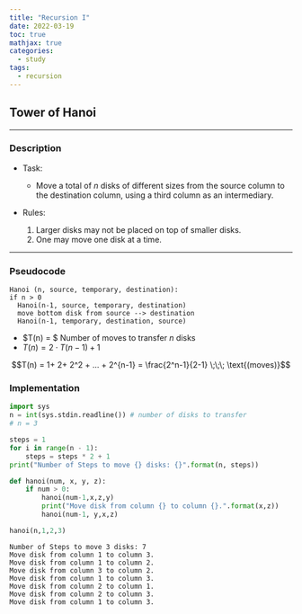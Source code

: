 ```yaml
---
title: "Recursion I"
date: 2022-03-19
toc: true
mathjax: true
categories:
  - study
tags:
  - recursion
---
```


## Tower of Hanoi

---
### Description

+ Task: 
  + Move a total of $n$ disks of different sizes from the source column to the destination column, using a third column as an intermediary.

+ Rules:
  1. Larger disks may not be placed on top of smaller disks.
  2. One may move one disk at a time. 



---
### Pseudocode

```
Hanoi (n, source, temporary, destination):
if n > 0
  Hanoi(n-1, source, temporary, destination)
  move bottom disk from source --> destination
  Hanoi(n-1, temporary, destination, source)
```





+ $T(n) = $ Number of moves to transfer $n$ disks 
+ $T(n) = 2 \cdot T(n-1) + 1$

$$$$

$$T(n) = 1+ 2+ 2^2 + ... + 2^{n-1} = \frac{2^n-1}{2-1} \;\;\; \text{(moves)}$$ 



### Implementation


```python
import sys
n = int(sys.stdin.readline()) # number of disks to transfer
# n = 3

steps = 1
for i in range(n - 1):
    steps = steps * 2 + 1
print("Number of Steps to move {} disks: {}".format(n, steps))

def hanoi(num, x, y, z):
    if num > 0:
        hanoi(num-1,x,z,y)
        print("Move disk from column {} to column {}.".format(x,z))
        hanoi(num-1, y,x,z)

hanoi(n,1,2,3)
```

    Number of Steps to move 3 disks: 7
    Move disk from column 1 to column 3.
    Move disk from column 1 to column 2.
    Move disk from column 3 to column 2.
    Move disk from column 1 to column 3.
    Move disk from column 2 to column 1.
    Move disk from column 2 to column 3.
    Move disk from column 1 to column 3.
    
